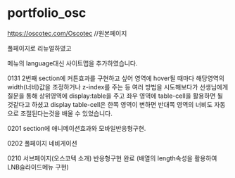# portfolio_osc

https://oscotec.com/Oscotec 
//원본페이지


풀페이지로 리뉴얼하였고 

메뉴의 language대신 사이트맵을 추가하였습니다.

0131 2번째 section에 커튼효과를 구현하고 싶어 영역에 hover될 때마다 해당영역의 width(너비)값을 조정하거나
z-index를 주는 등 여러 방법을 시도해보다가 선생님에게 질문을 통해 상위영역에 display:table을 주고 좌우 영역에 table-cell을 활용하면 될 것같다고 하셨고 
display table-cell은 한쪽 영역이 변하면 반대쪽 영역의 너비도 자동으로 조절된다는것을 배울 수 있었습니다.

0201 section에 애니메이션효과와 모바일반응형구현.

0202 풀페이지 네비게이션 

0210 서브페이지(오스코텍 소개) 반응형구현 완료 (배열의 length속성을 활용하여 LNB슬라이드메뉴 구현)
